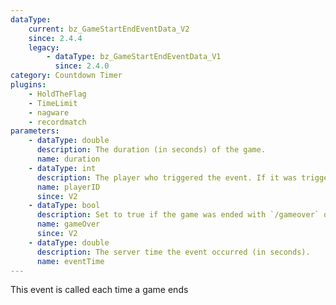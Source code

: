 ```yaml
---
dataType:
    current: bz_GameStartEndEventData_V2
    since: 2.4.4
    legacy:
        - dataType: bz_GameStartEndEventData_V1
          since: 2.4.0
category: Countdown Timer
plugins:
    - HoldTheFlag
    - TimeLimit
    - nagware
    - recordmatch
parameters:
    - dataType: double
      description: The duration (in seconds) of the game.
      name: duration
    - dataType: int
      description: The player who triggered the event. If it was triggered automatically, this value will be the server ID (253)
      name: playerID
      since: V2
    - dataType: bool
      description: Set to true if the game was ended with `/gameover` or `/superkill` or via the API
      name: gameOver
      since: V2
    - dataType: double
      description: The server time the event occurred (in seconds).
      name: eventTime
---
```


This event is called each time a game ends
